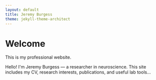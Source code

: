 ```yaml
---
layout: default
title: Jeremy Burgess
theme: jekyll-theme-architect
---
```


# Welcome

This is my professional website.

Hello! I'm Jeremy Burgess — a researcher in neuroscience. This site includes my CV, research interests, publications, and useful lab tools...
